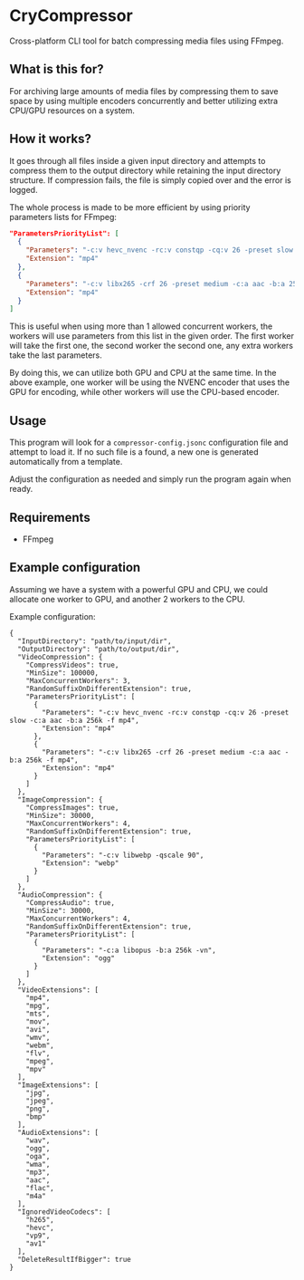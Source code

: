 # CryCompressor
Cross-platform CLI tool for batch compressing media files using FFmpeg.

## What is this for?
For archiving large amounts of media files by compressing them to save space by using multiple encoders concurrently and better utilizing extra CPU/GPU resources on a system.

## How it works?
It goes through all files inside a given input directory and attempts to compress them to the output directory while retaining the input directory structure. 
If compression fails, the file is simply copied over and the error is logged.

The whole process is made to be more efficient by using priority parameters lists for FFmpeg:
```json
"ParametersPriorityList": [
  {
    "Parameters": "-c:v hevc_nvenc -rc:v constqp -cq:v 26 -preset slow -c:a aac -b:a 256k -f mp4",
    "Extension": "mp4"
  },
  {
    "Parameters": "-c:v libx265 -crf 26 -preset medium -c:a aac -b:a 256k -f mp4",
    "Extension": "mp4"
  }
]
```
This is useful when using more than 1 allowed concurrent workers, the workers will use parameters from this list in the given order. 
The first worker will take the first one, the second worker the second one, any extra workers take the last parameters.

By doing this, we can utilize both GPU and CPU at the same time. In the above example, 
one worker will be using the NVENC encoder that uses the GPU for encoding, while other workers will use the CPU-based encoder.

## Usage
This program will look for a `compressor-config.jsonc` configuration file and attempt to load it. If no such file is a found, a new one is generated automatically from a template.

Adjust the configuration as needed and simply run the program again when ready.

## Requirements
- FFmpeg

## Example configuration
Assuming we have a system with a powerful GPU and CPU, we could allocate one worker to GPU, and another 2 workers to the CPU.

Example configuration:
```jsonc
{
  "InputDirectory": "path/to/input/dir",
  "OutputDirectory": "path/to/output/dir",
  "VideoCompression": {
    "CompressVideos": true,
    "MinSize": 100000,
    "MaxConcurrentWorkers": 3,
    "RandomSuffixOnDifferentExtension": true,
    "ParametersPriorityList": [
      {
        "Parameters": "-c:v hevc_nvenc -rc:v constqp -cq:v 26 -preset slow -c:a aac -b:a 256k -f mp4",
        "Extension": "mp4"
      },
      {
        "Parameters": "-c:v libx265 -crf 26 -preset medium -c:a aac -b:a 256k -f mp4",
        "Extension": "mp4"
      }
    ]
  },
  "ImageCompression": {
    "CompressImages": true,
    "MinSize": 30000,
    "MaxConcurrentWorkers": 4,
    "RandomSuffixOnDifferentExtension": true,
    "ParametersPriorityList": [
      {
        "Parameters": "-c:v libwebp -qscale 90",
        "Extension": "webp"
      }
    ]
  },
  "AudioCompression": {
    "CompressAudio": true,
    "MinSize": 30000,
    "MaxConcurrentWorkers": 4,
    "RandomSuffixOnDifferentExtension": true,
    "ParametersPriorityList": [
      {
        "Parameters": "-c:a libopus -b:a 256k -vn",
        "Extension": "ogg"
      }
    ]
  },
  "VideoExtensions": [
    "mp4",
    "mpg",
    "mts",
    "mov",
    "avi",
    "wmv",
    "webm",
    "flv",
    "mpeg",
    "mpv"
  ],
  "ImageExtensions": [
    "jpg",
    "jpeg",
    "png",
    "bmp"
  ],
  "AudioExtensions": [
    "wav",
    "ogg",
    "oga",
    "wma",
    "mp3",
    "aac",
    "flac",
    "m4a"
  ],
  "IgnoredVideoCodecs": [
    "h265",
    "hevc",
    "vp9",
    "av1"
  ],
  "DeleteResultIfBigger": true
}
```
